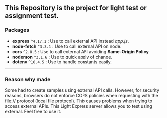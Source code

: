 ## This Repository is the project for **light test** or **assignment test**.

### Packages

-   **express** `^4.17.1` : Use to call external API instead _app.js_.
-   **node-fetch** `^3.3.1` : Use to call external API on node.
-   **cors** `^2.8.5` : Use to call external API avoiding **Same-Origin Policy**
-   **nodemon** `^3.1.6` : Use to quick apply of change.
-   **dotenv** `^16.4.5` : Use to handle constants easily.

---

### Reason why made

Some had to create samples using external API calls. However, for security reasons, browsers do not enforce CORS policies when requesting with the file:// protocol (local file protocol). This causes problems when trying to access external APIs. This Light Express server allows you to test using external. Feel free to use it.
